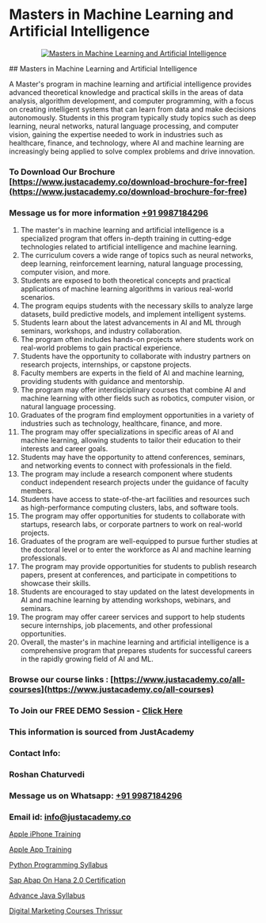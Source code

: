 # Masters in Machine Learning and Artificial Intelligence

<p align="center">
  <a href="https://justacademy.co/course-detail/machine-learning">
    <img src="https://justacademy.co/storage2/course_image/1709713428_course_image.webp" alt="Masters in Machine Learning and Artificial Intelligence">
  </a>
</p>
## Masters in Machine Learning and Artificial Intelligence

A Master's program in machine learning and artificial intelligence provides advanced theoretical knowledge and practical skills in the areas of data analysis, algorithm development, and computer programming, with a focus on creating intelligent systems that can learn from data and make decisions autonomously. Students in this program typically study topics such as deep learning, neural networks, natural language processing, and computer vision, gaining the expertise needed to work in industries such as healthcare, finance, and technology, where AI and machine learning are increasingly being applied to solve complex problems and drive innovation.
### To Download Our Brochure [https://www.justacademy.co/download-brochure-for-free](https://www.justacademy.co/download-brochure-for-free)
### Message us for more information [+91 9987184296](https://api.whatsapp.com/send?phone=919987184296)
1) The master's in machine learning and artificial intelligence is a specialized program that offers in-depth training in cutting-edge technologies related to artificial intelligence and machine learning.
2) The curriculum covers a wide range of topics such as neural networks, deep learning, reinforcement learning, natural language processing, computer vision, and more.
3) Students are exposed to both theoretical concepts and practical applications of machine learning algorithms in various real-world scenarios.
4) The program equips students with the necessary skills to analyze large datasets, build predictive models, and implement intelligent systems.
5) Students learn about the latest advancements in AI and ML through seminars, workshops, and industry collaboration.
6) The program often includes hands-on projects where students work on real-world problems to gain practical experience.
7) Students have the opportunity to collaborate with industry partners on research projects, internships, or capstone projects.
8) Faculty members are experts in the field of AI and machine learning, providing students with guidance and mentorship.
9) The program may offer interdisciplinary courses that combine AI and machine learning with other fields such as robotics, computer vision, or natural language processing.
10) Graduates of the program find employment opportunities in a variety of industries such as technology, healthcare, finance, and more.
11) The program may offer specializations in specific areas of AI and machine learning, allowing students to tailor their education to their interests and career goals.
12) Students may have the opportunity to attend conferences, seminars, and networking events to connect with professionals in the field.
13) The program may include a research component where students conduct independent research projects under the guidance of faculty members.
14) Students have access to state-of-the-art facilities and resources such as high-performance computing clusters, labs, and software tools.
15) The program may offer opportunities for students to collaborate with startups, research labs, or corporate partners to work on real-world projects.
16) Graduates of the program are well-equipped to pursue further studies at the doctoral level or to enter the workforce as AI and machine learning professionals.
17) The program may provide opportunities for students to publish research papers, present at conferences, and participate in competitions to showcase their skills.
18) Students are encouraged to stay updated on the latest developments in AI and machine learning by attending workshops, webinars, and seminars.
19) The program may offer career services and support to help students secure internships, job placements, and other professional opportunities.
20) Overall, the master's in machine learning and artificial intelligence is a comprehensive program that prepares students for successful careers in the rapidly growing field of AI and ML.

### Browse our course links : [https://www.justacademy.co/all-courses](https://www.justacademy.co/all-courses) 
### To Join our FREE DEMO Session - [Click Here](https://www.justacademy.co/register-for-course-demo)


### This information is sourced from JustAcademy
### Contact Info:
### Roshan Chaturvedi
### Message us on Whatsapp: [+91 9987184296](https://api.whatsapp.com/send?phone=919987184296)
### Email id: [info@justacademy.co](mailto:info@justacademy.co)
                
[Apple iPhone Training](0)

[Apple App Training](0)

[Python Programming Syllabus](https://medium.com/@kamblerajas684/python-programming-syllabus-5983e3024048)

[Sap Abap On Hana 2.0 Certification](https://medium.com/@roneet705/sap-abap-on-hana-2-0-certification-8984b7e00ed8)

[Advance Java Syllabus](https://justacademyin.github.io/justacademy/advance-java-syllabus)

[Digital Marketing Courses Thrissur](https://justacademyin.github.io/justacademy/digital-marketing-courses-thrissur)

